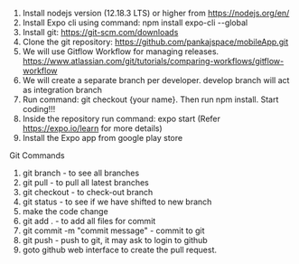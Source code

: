 1) Install nodejs version (12.18.3 LTS) or higher from https://nodejs.org/en/
2) Install Expo cli using command: npm install expo-cli --global 
3) Install git: https://git-scm.com/downloads
4) Clone the git repository: https://github.com/pankajspace/mobileApp.git
5) We will use Gitflow Workflow for managing releases. https://www.atlassian.com/git/tutorials/comparing-workflows/gitflow-workflow
6) We will create a separate branch per developer. develop branch will act as integration branch
7) Run command: git checkout {your name}. Then run npm install. Start coding!!!
8) Inside the repository run command: expo start (Refer https://expo.io/learn for more details)
9) Install the Expo app from google play store

Git Commands

1. git branch - to see all branches
2. git pull - to pull all latest branches
3. git checkout <branch name> - to check-out branch
4. git status - to see if we have shifted to new branch
5. make the code change
6. git add .  - to add all files for commit
7. git commit -m "commit message" - commit to git
8. git push - push to git, it may ask to login to github
9. goto github web interface to create the pull request.
